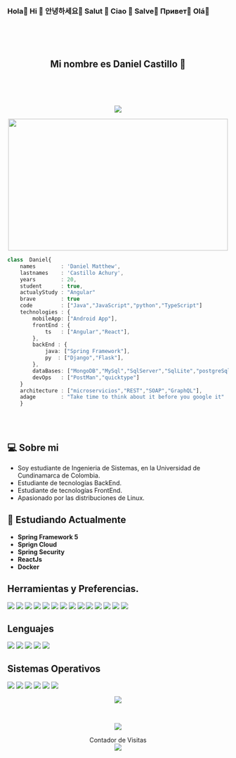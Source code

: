 ### Hola👋    Hi 👋   안녕하세요👋  Salut 👋  Ciao 👋   Salve👋  Привет👋   Olá👋

<br>
<br>
<br>
<h2 align="center"> Mi nombre es <strong>Daniel Castillo</strong> 🏰</h2>
<br>
<br>
<br>

<p align="center">

<img align="center" src="https://github.com/rajput2107/rajput2107/blob/master/Assets/Developer.gif"/>
</p>

<p align="center">

<img align="center" style="width: 500px; height: 300px;" src="https://api.daily.dev/devcards/6c7f5142b4f44457929e08f812449b73.png?r=7ps"/>
</p>


```typescript
class  Daniel{
    names        : 'Daniel Matthew',
    lastnames    : 'Castillo Achury',
    years        : 20,
    student      : true,
    actualyStudy : "Angular"
    brave        : true
    code         : ["Java","JavaScript","python","TypeScript"]
    technologies : {
        mobileApp: ["Android App"],
        frontEnd : {
            ts   : ["Angular","React"],
        },
        backEnd : {
            java: ["Spring Framework"],
            py  : ["Django","Flask"], 
        },
        dataBases: ["MongoDB","MySql","SqlServer","SqlLite","postgreSql"],
        devOps   : ["PostMan","quicktype"]
    }
    architecture : ["microservicios","REST","SOAP","GraphQL"],
    adage        : "Take time to think about it before you google it"
    }
```

<br>
<br>

## :computer: Sobre mi 


 - Soy estudiante de Ingenieria de Sistemas, en la Universidad de Cundinamarca de Colombia.
 - Estudiante de tecnologías BackEnd.
 - Estudiante de tecnologías FrontEnd.
 - Apasionado por las distribuciones de Linux.


## 🌱 Estudiando Actualmente
- **Spring Framework 5**
- **Sprign Cloud**
- **Spring Security**
- **ReactJs**
- **Docker**

## Herramientas y Preferencias.

 <img src = "https://img.shields.io/badge/-HTML5-E34F26?style=flat&logo=html5&logoColor=white"> 
 <img src = "https://img.shields.io/badge/-CSS3-1572B6?style=flat&logo=css3&logoColor=white">
 <img src="https://img.shields.io/badge/-Bootstrap-563D7C?style=flat&logo=bootstrap&logoColor=white">
 <img src="https://img.shields.io/badge/-React-000000?style=flat&logo=react&logoColor=00c8ff">
 <img src="https://img.shields.io/badge/-MongoDB-4DB33D?style=flat&logo=mongodb&logoColor=FFFFFF">
 <img src="https://img.shields.io/badge/-MySQL-F29111?style=flat&logo=mysql&logoColor=FFFFFF">
 <img src="https://img.shields.io/badge/-Progressive Web Apps-5A0FC8?style=flat">
 <img src="http://img.shields.io/badge/-Git-F1502F?style=flat&logo=git&logoColor=FFFFFF">
 <img src="http://img.shields.io/badge/-Github-000000?style=flat&logo=github&logoColor=FFFFFF">
 <img src="http://img.shields.io/badge/-VS%20Code-007ACC?style=flat&logo=visual%20studio%20code&logoColor=white">
 <img src="http://img.shields.io/badge/-Heroku-430098?style=flat&logo=heroku&logoColor=white">

 <img src="http://img.shields.io/badge/-Angular-DD0031?style=flat&logo=angular&logoColor=white">
 <img  src="http://img.shields.io/badge/-Spring_Boot-6DB33F?style=flat&logo=spring+boot&logoColor=white">
 <img  src="http://img.shields.io/badge/-Spring_Framework_5-6DB33F?style=flat&logo=spring&logoColor=white">


  			

## Lenguajes

 <img  src="http://img.shields.io/badge/-Java-007396?style=flat&logo=java&logoColor=white">
 <img  src="http://img.shields.io/badge/-Python-3776AB?style=flat&logo=python&logoColor=white">
 <img  src="http://img.shields.io/badge/-C++-00599C?style=flat&logo=cpp&logoColor=white">
 <img  src="http://img.shields.io/badge/-TypeScript-3178C6?style=flat&logo=typescript&logoColor=white">
 <img src="https://img.shields.io/badge/-JavaScript-eed718?style=flat&logo=javascript&logoColor=ffffff">


## Sistemas Operativos 
 <img  src="http://img.shields.io/badge/-Arch_Linux-1793D1?style=flat&logo=archlinux&logoColor=white">
 <img  src="http://img.shields.io/badge/-Debian-A81D33?style=flat&logo=debian&logoColor=white">
 <img  src="http://img.shields.io/badge/-Linux_Mint-87CF3E?style=flat&logo=linuxmint&logoColor=white">
 <img  src="http://img.shields.io/badge/-Ubuntu-E95420?style=flat&logo=ubuntu&logoColor=white">
 <img  src="http://img.shields.io/badge/-Kali_Linux-557C94?style=flat&logo=kalilinux&logoColor=white">
 <img  src="http://img.shields.io/badge/-Windows-0078D6?style=flat&logo=windows&logoColor=white">












<p align="center">
  <img align="center" src="https://github-readme-stats.vercel.app/api/?username=Daniel-Cas&show_icons=true&title_color=fff&icon_color=79ff97&text_color=9f9f9f&bg_color=151515&locale=es">
</p>


<br>


<p align="center">
<img align="center" src="https://github-readme-stats.vercel.app/api/top-langs/?username=Daniel-Cas&show_icons=true&title_color=fff&icon_color=79ff97&text_color=9f9f9f&bg_color=151515&locale=es"> 
</p>


<p align="center"> 
    Contador de Visitas <br>
    <img src="https://profile-counter.glitch.me/Daniel-Cas/count.svg" /> 
</p>





